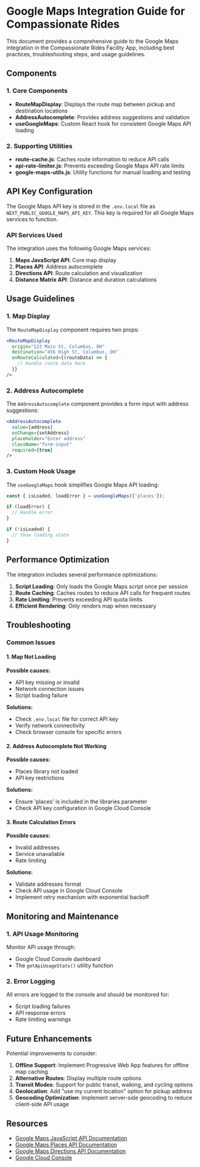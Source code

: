 # Google Maps Integration Guide for Compassionate Rides

This document provides a comprehensive guide to the Google Maps integration in the Compassionate Rides Facility App, including best practices, troubleshooting steps, and usage guidelines.

## Components

### 1. Core Components

- **RouteMapDisplay**: Displays the route map between pickup and destination locations
- **AddressAutocomplete**: Provides address suggestions and validation
- **useGoogleMaps**: Custom React hook for consistent Google Maps API loading

### 2. Supporting Utilities

- **route-cache.js**: Caches route information to reduce API calls
- **api-rate-limiter.js**: Prevents exceeding Google Maps API rate limits
- **google-maps-utils.js**: Utility functions for manual loading and testing

## API Key Configuration

The Google Maps API key is stored in the `.env.local` file as `NEXT_PUBLIC_GOOGLE_MAPS_API_KEY`. This key is required for all Google Maps services to function.

### API Services Used

The integration uses the following Google Maps services:

1. **Maps JavaScript API**: Core map display
2. **Places API**: Address autocomplete
3. **Directions API**: Route calculation and visualization
4. **Distance Matrix API**: Distance and duration calculations

## Usage Guidelines

### 1. Map Display

The `RouteMapDisplay` component requires two props:

```jsx
<RouteMapDisplay
  origin="123 Main St, Columbus, OH"
  destination="456 High St, Columbus, OH"
  onRouteCalculated={(routeData) => {
    // Handle route data here
  }}
/>
```

### 2. Address Autocomplete

The `AddressAutocomplete` component provides a form input with address suggestions:

```jsx
<AddressAutocomplete
  value={address}
  onChange={setAddress}
  placeholder="Enter address"
  className="form-input"
  required={true}
/>
```

### 3. Custom Hook Usage

The `useGoogleMaps` hook simplifies Google Maps API loading:

```jsx
const { isLoaded, loadError } = useGoogleMaps(['places']);

if (loadError) {
  // Handle error
}

if (!isLoaded) {
  // Show loading state
}
```

## Performance Optimization

The integration includes several performance optimizations:

1. **Script Loading**: Only loads the Google Maps script once per session
2. **Route Caching**: Caches routes to reduce API calls for frequent routes
3. **Rate Limiting**: Prevents exceeding API quota limits
4. **Efficient Rendering**: Only renders map when necessary

## Troubleshooting

### Common Issues

#### 1. Map Not Loading

**Possible causes:**
- API key missing or invalid
- Network connection issues
- Script loading failure

**Solutions:**
- Check `.env.local` file for correct API key
- Verify network connectivity
- Check browser console for specific errors

#### 2. Address Autocomplete Not Working

**Possible causes:**
- Places library not loaded
- API key restrictions

**Solutions:**
- Ensure 'places' is included in the libraries parameter
- Check API key configuration in Google Cloud Console

#### 3. Route Calculation Errors

**Possible causes:**
- Invalid addresses
- Service unavailable
- Rate limiting

**Solutions:**
- Validate addresses format
- Check API usage in Google Cloud Console
- Implement retry mechanism with exponential backoff

## Monitoring and Maintenance

### 1. API Usage Monitoring

Monitor API usage through:
- Google Cloud Console dashboard
- The `getApiUsageStats()` utility function

### 2. Error Logging

All errors are logged to the console and should be monitored for:
- Script loading failures
- API response errors
- Rate limiting warnings

## Future Enhancements

Potential improvements to consider:

1. **Offline Support**: Implement Progressive Web App features for offline map caching
2. **Alternative Routes**: Display multiple route options
3. **Transit Modes**: Support for public transit, walking, and cycling options
4. **Geolocation**: Add "use my current location" option for pickup address
5. **Geocoding Optimization**: Implement server-side geocoding to reduce client-side API usage

## Resources

- [Google Maps JavaScript API Documentation](https://developers.google.com/maps/documentation/javascript)
- [Google Maps Places API Documentation](https://developers.google.com/maps/documentation/places/web-service/overview)
- [Google Maps Directions API Documentation](https://developers.google.com/maps/documentation/directions/overview)
- [Google Cloud Console](https://console.cloud.google.com)
